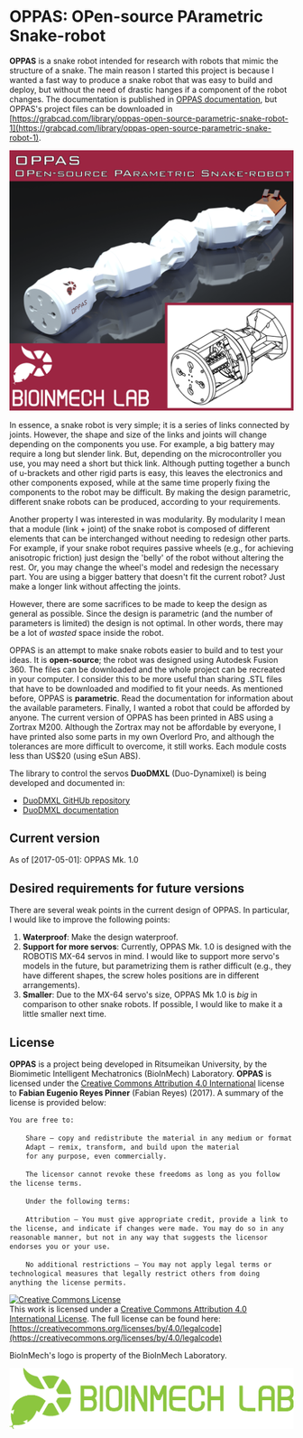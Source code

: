 # OPPAS: OPen-source PArametric Snake-robot

**OPPAS** is a snake robot intended for research with robots that mimic the structure of a snake.
The main reason I started this project is because I wanted a fast way to produce a snake robot that was easy to build and deploy, but without the need of drastic hanges if a component of the robot changes.
The documentation is published in [OPPAS documentation](https://fabreyesmecha.github.io/OPPAS/), but OPPAS's project files can be downloaded in [https://grabcad.com/library/oppas-open-source-parametric-snake-robot-1](https://grabcad.com/library/oppas-open-source-parametric-snake-robot-1).

![presentation.png](OPPAS_imgs/presentation.png "OPPAS introduction")

In essence, a snake robot is very simple; it is a series of links connected by joints.
However, the shape and size of the links and joints will change depending on the components you use.
For example, a big battery may require a long but slender link.
But, depending on the microcontroller you use, you may need a short but thick link.
Although putting together a bunch of u-brackets and other rigid parts is easy, this leaves the electronics and other components exposed, while at the same time properly fixing the components to the robot may be difficult.
By making the design parametric, different snake robots can be produced, according to your requirements.

Another property I was interested in was modularity.
By modularity I mean that a module (link + joint) of the snake robot is composed of different elements that can be interchanged without needing to redesign other parts.
For example, if your snake robot requires passive wheels (e.g., for achieving anisotropic friction) just design the 'belly' of the robot without altering the rest.
Or, you may change the wheel's model and redesign the necessary part.
You are using a bigger battery that doesn't fit the current robot? Just make a longer link without affecting the joints.

However, there are some sacrifices to be made to keep the design as general as possible.
Since the design is parametric (and the number of parameters is limited) the design is not optimal.
In other words, there may be a lot of *wasted* space inside the robot.

OPPAS is an attempt to make snake robots easier to build and to test your ideas.
It is **open-source**; the robot was designed using Autodesk Fusion 360.
The files can be downloaded and the whole project can be recreated in your computer.
I consider this to be more useful than sharing .STL files that have to be downloaded and modified to fit your needs.
As mentioned before, OPPAS is **parametric**.
Read the documentation for information about the available parameters.
Finally, I wanted a robot that could be afforded by anyone.
The current version of OPPAS has been printed in ABS using a Zortrax M200.
Although the Zortrax may not be affordable by everyone, I have printed also some parts in my own Overlord Pro, and although the tolerances are more difficult to overcome, it still works.
Each module costs less than US$20 (using eSun ABS).

The library to control the servos **DuoDMXL** (Duo-Dynamixel) is being developed and documented in:

* [DuoDMXL GitHUb repository](https://github.com/FabReyesMecha/DuoDMXL)
* [DuoDMXL documentation](https://fabreyesmecha.github.io/DuoDMXL/)

## Current version

As of [2017-05-01]: OPPAS Mk. 1.0

## Desired requirements for future versions

There are several weak points in the current design of OPPAS.
In particular, I would like to improve the following points:

1. **Waterproof**: Make the design waterproof.
2. **Support for more servos**:  Currently, OPPAS Mk. 1.0 is designed with the ROBOTIS MX-64 servos in mind. I would like to support more servo's models in the future, but parametrizing them is rather difficult (e.g., they have different shapes, the screw holes positions are in different arrangements).
3. **Smaller**: Due to the MX-64 servo's size, OPPAS Mk 1.0 is *big* in comparison to other snake robots. If possible, I would like to make it a little smaller next time.

## License

**OPPAS** is a project being developed in Ritsumeikan University, by the Biomimetic Intelligent Mechatronics (BioInMech) Laboratory.
**OPPAS** is licensed under the [Creative Commons Attribution 4.0 International](https://creativecommons.org/licenses/by/4.0/legalcode) license to **Fabian Eugenio Reyes Pinner** (Fabian Reyes) (2017).
A summary of the license is provided below:

```
You are free to:

    Share — copy and redistribute the material in any medium or format
    Adapt — remix, transform, and build upon the material
    for any purpose, even commercially.

    The licensor cannot revoke these freedoms as long as you follow the license terms.

    Under the following terms:

    Attribution — You must give appropriate credit, provide a link to the license, and indicate if changes were made. You may do so in any reasonable manner, but not in any way that suggests the licensor endorses you or your use.

    No additional restrictions — You may not apply legal terms or technological measures that legally restrict others from doing anything the license permits.
```

<a rel="license" href="http://creativecommons.org/licenses/by/4.0/"><img alt="Creative Commons License" style="border-width:0" src="https://i.creativecommons.org/l/by/4.0/88x31.png" /></a><br />This work is licensed under a <a rel="license" href="http://creativecommons.org/licenses/by/4.0/">Creative Commons Attribution 4.0 International License</a>.
The full license can be found here: [https://creativecommons.org/licenses/by/4.0/legalcode](https://creativecommons.org/licenses/by/4.0/legalcode)

BioInMech's logo is property of the BioInMech Laboratory.

![malab_logo.png](OPPAS_imgs/malab_logo.png "BioInMech Logo")
